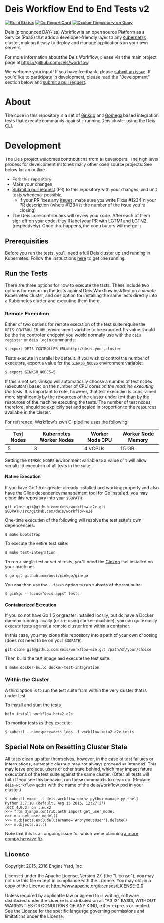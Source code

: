 # Deis Workflow End to End Tests v2

[![Build Status](https://travis-ci.org/deis/workflow-e2e.svg?branch=master)](https://travis-ci.org/deis/workflow-e2e)
[![Go Report Card](https://goreportcard.com/badge/github.com/deis/workflow-e2e)](https://goreportcard.com/report/github.com/deis/workflow-e2e)
[![Docker Repository on Quay](https://quay.io/repository/deisci/deis-e2e/status "Docker Repository on Quay")](https://quay.io/repository/deisci/deis-e2e)

Deis (pronounced DAY-iss) Workflow is an open source Platform as a Service (PaaS) that adds a developer-friendly layer to any [Kubernetes](http://kubernetes.io) cluster, making it easy to deploy and manage applications on your own servers.

For more information about the Deis Workflow, please visit the main project page at https://github.com/deis/workflow.

We welcome your input! If you have feedback, please [submit an issue][issues]. If you'd like to participate in development, please read the "Development" section below and [submit a pull request][prs].

# About

The code in this repository is a set of [Ginkgo](http://onsi.github.io/ginkgo) and [Gomega](http://onsi.github.io/gomega) based integration tests that execute commands against a running Deis cluster using the Deis CLI.

# Development

The Deis project welcomes contributions from all developers. The high level process for development matches many other open source projects. See below for an outline.

* Fork this repository
* Make your changes
* [Submit a pull request][prs] (PR) to this repository with your changes, and unit tests whenever possible.
  * If your PR fixes any [issues][issues], make sure you write Fixes #1234 in your PR description (where #1234 is the number of the issue you're closing)
* The Deis core contributors will review your code. After each of them sign off on your code, they'll label your PR with LGTM1 and LGTM2 (respectively). Once that happens, the contributors will merge it

## Prerequisities

Before you run the tests, you'll need a full Deis cluster up and running in Kubernetes. Follow the instructions [here](https://github.com/deis/charts#installation) to get one running.

## Run the Tests

There are three options for how to execute the tests. These include two options for executing the tests against Deis Workflow installed on a _remote_ Kubernetes cluster, and one option for installing the same tests directly into a Kubernetes cluster and executing them there.

### Remote Execution

Either of two options for remote execution of the test suite require the `DEIS_CONTROLLER_URL` environment variable to be exported. Its value should be the the controller endpoint you would normally use with the `deis register` or `deis login` commands:

```console
$ export DEIS_CONTROLLER_URL=http://deis.your.cluster
```

Tests execute in parallel by default. If you wish to control the number of executors, export a value for the `GINKGO_NODES` environment variable:

```console
$ export GINKGO_NODES=5
```

If this is not set, Ginkgo will automatically choose a number of test nodes (executors) based on the number of CPU cores _on the machine executing the tests_. It is important to note, however, that test execution is constrained more significantly by the resources of the cluster under test than by the resources of the machine executing the tests. The number of test nodes, therefore, should be explicitly set and scaled in proportion to the resources available in the cluster.

For reference, Workflow's own CI pipeline uses the following:

| Test Nodes | Kubernetes Worker Nodes | Worker Node CPU | Worker Node Memory |
|------------|-------------------------|-----------------|--------------------|
| 5          | 3                       | 4 vCPUs         | 15 GB              |

Setting the `GINKGO_NODES` environment variable to a value of `1` will allow serialized execution of all tests in the suite.

#### Native Execution

If you have Go 1.5 or greater already installed and working properly and also have the [Glide](https://github.com/Masterminds/glide) dependency management tool for Go installed, you may clone this repository into your `$GOPATH`:

```console
git clone git@github.com:deis/workflow-e2e.git $GOPATH/src/github.com/deis/workflow-e2e
```

One-time execution of the following will resolve the test suite's own dependencies:

```console
$ make bootstrap
```

To execute the entire test suite:

```console
$ make test-integration
```

To run a single test or set of tests, you'll need the [Ginkgo](https://github.com/onsi/ginkgo) tool installed on your machine:

```console
$ go get github.com/onsi/ginkgo/ginkgo
```

You can then use the `--focus` option to run subsets of the test suite:

```console
$ ginkgo --focus="deis apps" tests
```

#### Containerized Execution

If you do not have Go 1.5 or greater installed locally, but do have a Docker daemon running locally (or are using docker-machine), you can quite easily execute tests against a remote cluster from within a container.

In this case, you may clone this repository into a path of your own choosing (does not need to be on your `$GOPATH`):

```console
git clone git@github.com:deis/workflow-e2e.git /path/of/your/choice
```

Then build the test image and execute the test suite:

```console
$ make docker-build docker-test-integration
```

### Within the Cluster

A third option is to run the test suite from within the very cluster that is under test.

To install and start the tests:

```console
helm install workflow-beta2-e2e
```

To monitor tests as they execute:

```console
$ kubectl --namespace=deis logs -f workflow-beta2-e2e tests
```

## Special Note on Resetting Cluster State

All tests clean up after themselves, however, in the case of test failures or interruptions, automatic cleanup may not always proceed as intended. This may leave projects, users or other state behind, which may impact future executions of the test suite against the same cluster. (Often all tests will fail.) If you see this behavior, run these commands to clean up. (Replace `deis-workflow-qoxhz` with the name of the deis/workflow pod in your cluster.)

```console
$ kubectl exec -it deis-workflow-qoxhz python manage.py shell
Python 2.7.10 (default, Aug 13 2015, 12:27:27)
[GCC 4.9.2] on linux2
>>> from django.contrib.auth import get_user_model
>>> m = get_user_model()
>>> m.objects.exclude(username='AnonymousUser').delete()
>>> m.objects.all()
```

Note that this is an ongoing issue for which we're planning [a more comprehensive fix](https://github.com/deis/workflow-e2e/issues/12).

## License

Copyright 2015, 2016 Engine Yard, Inc.

Licensed under the Apache License, Version 2.0 (the "License"); you may not use this file except in compliance with the License. You may obtain a copy of the License at <http://www.apache.org/licenses/LICENSE-2.0>

Unless required by applicable law or agreed to in writing, software distributed under the License is distributed on an "AS IS" BASIS, WITHOUT WARRANTIES OR CONDITIONS OF ANY KIND, either express or implied. See the License for the specific language governing permissions and limitations under the License.


[install-k8s]: http://kubernetes.io/gettingstarted/
[issues]: https://github.com/deis/workflow-e2e/issues
[prs]: https://github.com/deis/workflow-e2e/pulls
